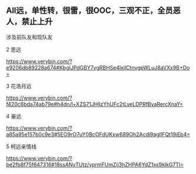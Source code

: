 ## All远，单性转，很雷，很OOC，三观不正，全员恶人，禁止上升

涉及前队友和现队友


2 恩远

https://www.verybin.com/?e9206db89228a674#KbglJPdGBY7vgRBHSe4lxjlCtnvgpWLuJ8aVXx9B+Do= 

3 花浩月远

https://www.verybin.com/?f420c8bda74ab79e#h4dn/l+XZS71JHllzYhUFc2tLveLDPRfByaRercXnaY=

4 豪远

https://www.verybin.com/?a85a95e157b0c9e3#5EO9rO7uY0BcOFdUKxw689Oh2Acdj9aglIFQt19iEb4=

5 柯远亲情线

https://www.verybin.com/?be2fb8f75f647316#18ssANyTUtz/yprmFUmZij3hZHPA6YdZ1xs9klkG7TI=
